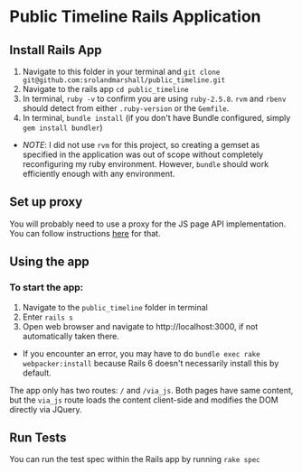 # Public Timeline Rails Application

## Install Rails App

1. Navigate to this folder in your terminal and `git clone git@github.com:srolandmarshall/public_timeline.git`
2. Navigate to the rails app `cd public_timeline`
3. In terminal, `ruby -v` to confirm you are using `ruby-2.5.8`. `rvm` and `rbenv` should detect from either `.ruby-version` or the `Gemfile`.
4. In terminal, `bundle install` (if you don't have Bundle configured, simply `gem install bundler`)

- _NOTE_: I did not use `rvm` for this project, so creating a gemset as specified in the application was out of scope without completely reconfiguring my ruby environment. However, `bundle` should work efficiently enough with any environment.

## Set up proxy

You will probably need to use a proxy for the JS page API implementation. You can follow instructions [here](http://github.com/srolandmarshall/cors-anywhere) for that.

## Using the app

### To start the app:
1. Navigate to the `public_timeline` folder in terminal
2. Enter `rails s` 
3. Open web browser and navigate to http://localhost:3000, if not automatically taken there. 

- If you encounter an error, you may have to do `bundle exec rake webpacker:install` because Rails 6 doesn't necessarily install this by default.

The app only has two routes: `/` and `/via_js`. Both pages have same content, but the `via_js` route loads the content client-side and modifies the DOM directly via JQuery.

## Run Tests
You can run the test spec within the Rails app by running `rake spec`

